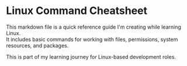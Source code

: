 # Linux Command Cheatsheet

This markdown file is a quick reference guide I'm creating while learning Linux.  
It includes basic commands for working with files, permissions, system resources, and packages.

This is part of my learning journey for Linux-based development roles.
